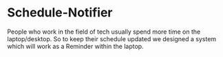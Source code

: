 # Schedule-Notifier
People who work in the field of tech usually spend more time on the laptop/desktop. So to keep their schedule updated we designed a system which will work as a Reminder within the laptop.
